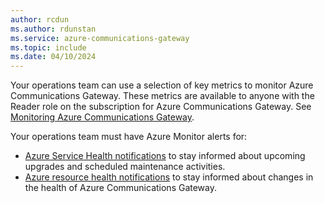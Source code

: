 ```yaml
---
author: rcdun
ms.author: rdunstan
ms.service: azure-communications-gateway
ms.topic: include
ms.date: 04/10/2024
---
```


Your operations team can use a selection of key metrics to monitor Azure Communications Gateway. These metrics are available to anyone with the Reader role on the subscription for Azure Communications Gateway. See [Monitoring Azure Communications Gateway](/azure/communications-gateway/monitor-azure-communications-gateway).

Your operations team must have Azure Monitor alerts for:
- [Azure Service Health notifications](/azure/service-health/alerts-activity-log-service-notifications-portal) to stay informed about upcoming upgrades and scheduled maintenance activities.  
- [Azure resource health notifications](/azure/service-health/resource-health-alert-monitor-guide) to stay informed about changes in the health of Azure Communications Gateway.